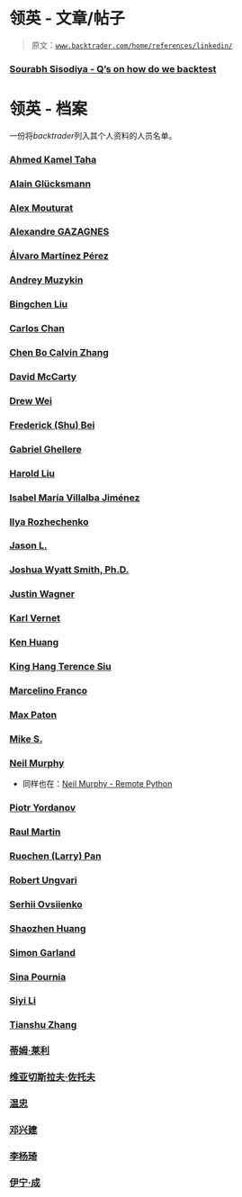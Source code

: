 # 领英 - 文章/帖子

> 原文：[`www.backtrader.com/home/references/linkedin/`](https://www.backtrader.com/home/references/linkedin/)

### [Sourabh Sisodiya - Q’s on how do we backtest](https://www.linkedin.com/feed/update/urn:li:activity:6633050290272735232/)

# 领英 - 档案

一份将*backtrader*列入其个人资料的人员名单。

### [Ahmed Kamel Taha](https://www.linkedin.com/in/ahmedengu/)

### [Alain Glücksmann](https://www.linkedin.com/in/alain-gl%FCcksmann-67b25b192/)

### [Alex Mouturat](https://be.linkedin.com/in/alex-mouturat/en)

### [Alexandre GAZAGNES](https://fr.linkedin.com/in/alexandregazagnes)

### [Álvaro Martínez Pérez](https://es.linkedin.com/in/álvaro-martínez-pérez-mfia-6875ab117)

### [Andrey Muzykin](https://ru.linkedin.com/in/%D0%B0%D0%BD%D0%B4%D1%80%D0%B5%D0%B9-%D0%BC%D1%83%D0%B7%D1%8B%D0%BA%D0%B8%D0%BD-06102294)

### [Bingchen Liu](https://www.linkedin.com/in/bingchen-liu)

### [Carlos Chan](https://hk.linkedin.com/in/kawaix007)

### [Chen Bo Calvin Zhang](https://www.linkedin.com/in/chen-bo-calvin-zhang/)

### [David McCarty](https://www.linkedin.com/in/david-mccarty-6bb859a3)

### [Drew Wei](https://ca.linkedin.com/in/drewwei)

### [Frederick (Shu) Bei](https://www.linkedin.com/in/frederick-shu-bei/)

### [Gabriel Ghellere](https://br.linkedin.com/in/gabriel-ghellere-04546953/en)

### [Harold Liu](https://www.linkedin.com/in/liuheyi/)

### [Isabel María Villalba Jiménez](https://www.linkedin.com/in/mabelvj/)

### [Ilya Rozhechenko](https://ua.linkedin.com/in/ilya-rozhechenko-107a8912a)

### [Jason L.](https://www.linkedin.com/in/jason-l-ba8b2b166)

### [Joshua Wyatt Smith, Ph.D.](https://de.linkedin.com/in/joshua-wyatt-smith)

### [Justin Wagner](https://www.linkedin.com/in/justin-wagner123)

### [Karl Vernet](https://ch.linkedin.com/in/karl-vernet-599a464/de)

### [Ken Huang](https://sg.linkedin.com/in/ken-huang-b9756213b)

### [King Hang Terence Siu](https://hk.linkedin.com/in/king-hang-terence-siu-bb646714a?trk=public_profile_browsemap_mini-profile_title)

### [Marcelino Franco](https://ph.linkedin.com/in/marcelino-franco-54b82611a/de)

### [Max Paton](https://uk.linkedin.com/in/max-paton-105021122)

### [Mike S.](https://www.linkedin.com/in/mikest18/)

### [Neil Murphy](https://www.linkedin.com/in/neilsmurphy/)

+   同样也在：[Neil Murphy - Remote Python](https://www.remotepython.com/developers/79cd8d4e98fb4238aed895483618a472/)

### [Piotr Yordanov](https://lb.linkedin.com/in/piotr-yordanov-3614b5187)

### [Raul Martin](https://es.linkedin.com/in/raul-martin-19254530)

### [Ruochen (Larry) Pan](https://www.linkedin.com/in/ruochen-larry-pan-18a577122)

### [Robert Ungvari](https://hu.linkedin.com/in/robert-ungvari-3521ba99/de)

### [Serhii Ovsiienko](https://www.linkedin.com/in/serhii-ovsiienko-2b1b61a5/)

### [Shaozhen Huang](https://www.linkedin.com/in/shaozhen-huang-475b45118/)

### [Simon Garland](https://uk.linkedin.com/in/simongarland)

### [Sina Pournia](https://tr.linkedin.com/in/sina-pournia-74246a185)

### [Siyi Li](https://www.linkedin.com/in/siyi-li-439302149)

### [Tianshu Zhang](https://www.linkedin.com/in/tianshu-zhang-chasel/)

### [蒂姆·莱利](https://au.linkedin.com/in/tim-riley)

### [维亚切斯拉夫·佐托夫](https://www.linkedin.com/in/vyacheslav-zotov-70108119/)

### [温忠](https://tw.linkedin.com/in/wenchung)

### [邓兴建](https://www.linkedin.com/in/xingjian-tian/en)

### [李杨琦](https://www.linkedin.com/in/yangqi-li-jack/)

### [伊宁·成](https://www.linkedin.com/in/yining-cheng-b8259a149/)
